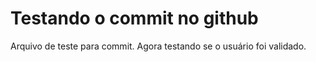# Testando o commit no github

Arquivo de teste para commit. Agora testando se o usuário foi validado.